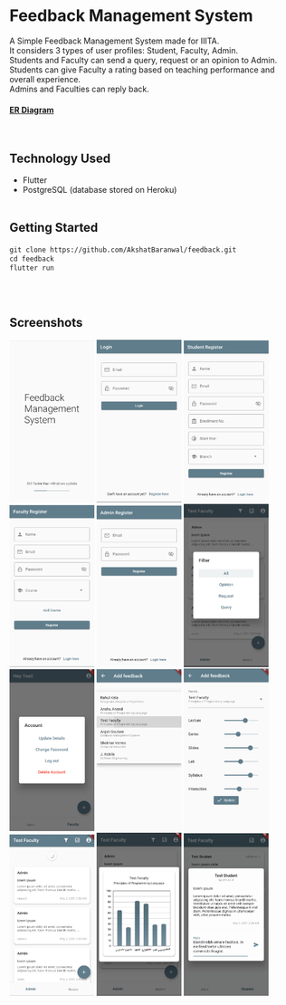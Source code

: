 # Feedback Management System

A Simple Feedback Management System made for IIITA.  
It considers 3 types of user profiles: Student, Faculty, Admin.  
Students and Faculty can send a query, request or an opinion to Admin.  
Students can give Faculty a rating based on teaching performance and overall experience.  
Admins and Faculties can reply back.  
  
#### [ER Diagram](misc/ER_Diagram.pdf)
<br>


## Technology Used

 - Flutter
 - PostgreSQL (database stored on Heroku)
<br><br>


## Getting Started

```
git clone https://github.com/AkshatBaranwal/feedback.git
cd feedback
flutter run
```
<br><br>


## Screenshots
<p>
  <img src="misc/1.png" width=150>
  <img src="misc/2.png" width=150>
  <img src="misc/3.png" width=150>
  <img src="misc/4.png" width=150>
  <img src="misc/5.png" width=150>
  <img src="misc/6.png" width=150>
  <img src="misc/7.png" width=150>
  <img src="misc/8.png" width=150>
  <img src="misc/9.png" width=150>
  <img src="misc/10.png" width=150>
  <img src="misc/11.png" width=150>
  <img src="misc/12.png" width=150>
</p>